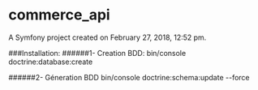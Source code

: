commerce_api
=============

A Symfony project created on February 27, 2018, 12:52 pm.


###Installation:
######1- Creation BDD:
bin/console doctrine:database:create

######2- Géneration BDD
bin/console doctrine:schema:update --force

